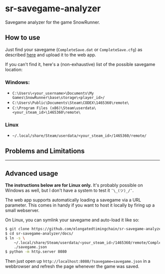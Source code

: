 # sr-savegame-analyzer

Savegame analyzer for the game SnowRunner.

## How to use

Just find your savegame (`CompleteSave.dat` or `CompleteSave.cfg`) as described
[here](https://www.maprunner.info/resources/save-editor)
and upload it to the web app.

If you can't find it, here's a (non-exhaustive) list of the possible savegame location:

### Windows:

- `C:\Users\<your_username>\Documents\My Games\SnowRunner\base\storage\<player_id>/`
- `C:\Users\Public\Documents\Steam\CODEX\1465360\remote\`
- `C:\Program Files (x86)\Steam\userdata\<your_steam_id>\1465360\remote\`

### Linux

- `~/.local/share/Steam/userdata/<your_steam_id>/1465360/remote/`

## Problems and Limitations

---

## Advanced usage

**The instructions below are for Linux only.** It's probably possible on Windows as well, but I don't have a system to test it `¯\_(ツ)_/¯`.

The web app supports automatically loading a savegame via a URL parameter.
This comes in handy if you want to host it locally by firing up a small webserver.

On Linux, you can symlink your savegame and auto-load it like so:

```bash
$ git clone https://github.com/elongatedtimingchain/sr-savegame-analyzer.git
$ cd sr-savegame-analyzer/docs/
$ ln -s \
    ~/.local/share/Steam/userdata/<your_steam_id>/1465360/remote/CompleteSave.cfg \
    ./savegame.json
$ python -m http.server 8080
```

Then just open up `http://localhost:8080/?savegame=savegame.json` in a webbrowser and refresh the page whenever the game was saved.